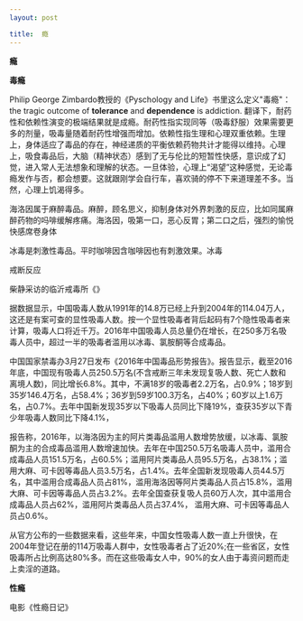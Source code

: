 ```yaml
---
layout: post

title:  瘾
---
```


**瘾**



**毒瘾**

Philip George Zimbardo教授的《Pyschology and Life》书里这么定义"毒瘾"：the tragic outcome of **tolerance** and **dependence** is addiction. 翻译下，耐药性和依赖性演变的极端结果就是成瘾。耐药性指实现同等（吸毒舒服）效果需要更多的剂量，吸毒量随着耐药性增强而增加。依赖性指生理和心理双重依赖。生理上，身体适应了毒品的存在，神经递质的平衡依赖药物共计才能得以维持。心理上，吸食毒品后，大脑（精神状态）感到了无与伦比的短暂性快感，意识成了幻觉，进入常人无法想象和理解的状态。一旦体验，心理上“渴望”这种感觉，无论毒瘾发作与否，都会想要。这就跟刚学会自行车，喜欢骑的停不下来道理差不多。当然，心理上饥渴得多。
 
海洛因属于麻醉毒品。麻醉，顾名思义，抑制身体对外界刺激的反应，比如同属麻醉药物的吗啡缓解疼痛。海洛因，吸第一口，恶心反胃；第二口之后，强烈的愉悦快感席卷身体

冰毒是刺激性毒品。平时咖啡因含咖啡因也有刺激效果。冰毒


戒断反应

柴静采访的临沂戒毒所《》

据数据显示，中国吸毒人数从1991年的14.8万已经上升到2004年的114.04万人，这还是有案可查的显性吸毒人数。按一个显性吸毒者背后起码有7个隐性吸毒者来计算，吸毒人口将近千万。2016年中国吸毒人员总量仍在增长，在250多万名吸毒人员中，超过一半的吸毒者滥用以冰毒、氯胺酮等合成毒品。

中国国家禁毒办3月27日发布《2016年中国毒品形势报告》。报告显示，截至2016年底，中国现有吸毒人员250.5万名(不含戒断三年未发现复吸人数、死亡人数和离境人数)，同比增长6.8%。其中，不满18岁的吸毒者2.2万名，占0.9%；18岁到35岁146.4万名，占58.4%；36岁到59岁100.3万名，占40%；60岁以上1.6万名，占0.7%。去年中国新发现35岁以下吸毒人员同比下降19%，查获35岁以下青少年吸毒人数同比下降4.1%，

报告称，2016年，以海洛因为主的阿片类毒品滥用人数增势放缓，以冰毒、氯胺酮为主的合成毒品滥用人数增速加快。去年在中国250.5万名吸毒人员中，滥用合成毒品人员151.5万名，占60.5%；滥用阿片类毒品人员95.5万名，占38.1%；滥用大麻、可卡因等毒品人员3.5万名，占1.4%。去年全国新发现吸毒人员44.5万名，其中滥用合成毒品人员占81%，滥用海洛因等阿片类毒品人员占15.8%，滥用大麻、可卡因等毒品人员占3.2%。去年全国查获复吸人员60万人次，其中滥用合成毒品人员占62%，滥用阿片类毒品人员占37.4%， 滥用大麻、可卡因等毒品人员占0.6%。

从官方公布的一些数据来看，这些年来，中国女性吸毒人数一直上升很快，在2004年登记在册的114万吸毒人群中，女性吸毒者占了近20%;在一些省区，女性吸毒所占比例高达80%多。而在这些吸毒女人中，90%的女人由于毒资问题而走上卖淫的道路。



**性瘾**

电影《性瘾日记》

